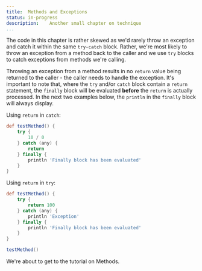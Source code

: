 ```yaml
---
title:	Methods and Exceptions  
status:	in-progress
description:	Another small chapter on technique
...
```


The code in this chapter is rather skewed as we'd rarely throw an exception and catch it within the same `try-catch` block. Rather, we're most likely to throw an exception from a method back to the caller and we use `try` blocks to catch exceptions from methods we're calling.

Throwing an exception from a method results in no `return` value being returned to the caller - the caller needs to handle the exception. It's important to note that, where the `try` and/or `catch` block contain a `return` statement, the `finally` block will be evaluated __before__ the `return` is actually processed. In the next two examples below, the `println` in the `finally` block will always display.

Using `return` in `catch`:

```groovy
def testMethod() {
    try {
        10 / 0
    } catch (any) {
        return
    } finally {
        println 'Finally block has been evaluated'
    }
}
```

Using `return` in `try`:

```groovy
def testMethod() {
    try {
        return 100
    } catch (any) {
        println 'Exception'
    } finally {
        println 'Finally block has been evaluated'
    }
}

testMethod()
```

We're about to get to the tutorial on Methods.